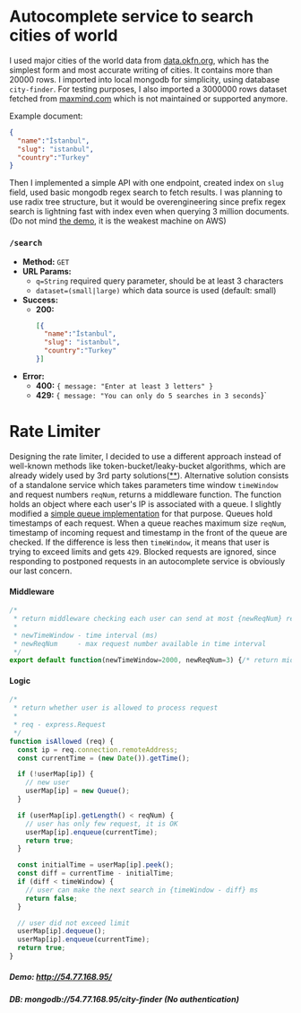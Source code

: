 # Autocomplete service to search cities of world
I used major cities of the world data from [data.okfn.org](http://data.okfn.org/data/core/world-cities), which has the simplest form and most accurate writing of cities. It contains more than 20000 rows. I imported into local mongodb for simplicity, using database `city-finder`. For testing purposes, I also imported a 3000000 rows dataset fetched from [maxmind.com](https://www.maxmind.com/en/free-world-cities-database) which is not maintained or supported anymore.

Example document:
```json
{
  "name":"İstanbul",
  "slug": "istanbul",
  "country":"Turkey"
}
```

Then I implemented a simple API with one endpoint, created index on `slug` field, used basic mongodb regex search to fetch results. I was planning to use radix tree structure, but it would be overengineering since prefix regex search is lightning fast with index even when querying 3 million documents. (Do not mind [the demo](http://54.77.168.95), it is the weakest machine on AWS)

### `/search`

* **Method:** `GET`
* **URL Params:**
  * `q=String` required query parameter, should be at least 3 characters
  * `dataset=(small|large)` which data source is used (default: small)
* **Success:**
  * **200:**
    ```json
    [{
      "name":"İstanbul",
      "slug": "istanbul",
      "country":"Turkey"
    }]
    ```
* **Error:**
  * **400:** `{ message: "Enter at least 3 letters" }`
  * **429:** `{ message: "You can only do 5 searches in 3 seconds`}`

# Rate Limiter

Designing the rate limiter, I decided to use a different approach instead of well-known methods like token-bucket/leaky-bucket algorithms, which are already widely used by 3rd party solutions([*](https://github.com/ded/express-limiter)[*](https://github.com/AdamPflug/express-brute)). Alternative solution consists of a standalone service which takes parameters  time window `timeWindow` and request numbers `reqNum`, returns a middleware function. The function holds an object where each user's IP is associated with a queue. I slightly modified a [simple queue implementation](http://code.stephenmorley.org/javascript/queues/) for that purpose. Queues hold timestamps of each request. When a queue reaches maximum size `reqNum`, timestamp of incoming request and timestamp in the front of the queue are checked. If the difference is less then `timeWindow`, it means that user is trying to exceed limits and gets `429`. Blocked requests are ignored, since responding to postponed requests in an autocomplete service is obviously our last concern.

#### Middleware
```javascript
/*
 * return middleware checking each user can send at most {newReqNum} requests in {newTimeWindow} ms
 *
 * newTimeWindow - time interval (ms)
 * newReqNum     - max request number available in time interval
 */
export default function(newTimeWindow=2000, newReqNum=3) {/* return middleware */}
```

#### Logic
```javascript
/*
 * return whether user is allowed to process request
 *
 * req - express.Request
 */
function isAllowed (req) {
  const ip = req.connection.remoteAddress;
  const currentTime = (new Date()).getTime();

  if (!userMap[ip]) {
    // new user
    userMap[ip] = new Queue();
  }

  if (userMap[ip].getLength() < reqNum) {
    // user has only few request, it is OK
    userMap[ip].enqueue(currentTime);
    return true;
  }

  const initialTime = userMap[ip].peek();
  const diff = currentTime - initialTime;
  if (diff < timeWindow) {
    // user can make the next search in {timeWindow - diff} ms
    return false;
  }

  // user did not exceed limit
  userMap[ip].dequeue();
  userMap[ip].enqueue(currentTime);
  return true;
}
```

##### Demo: http://54.77.168.95/
##### DB: mongodb://54.77.168.95/city-finder (No authentication)
